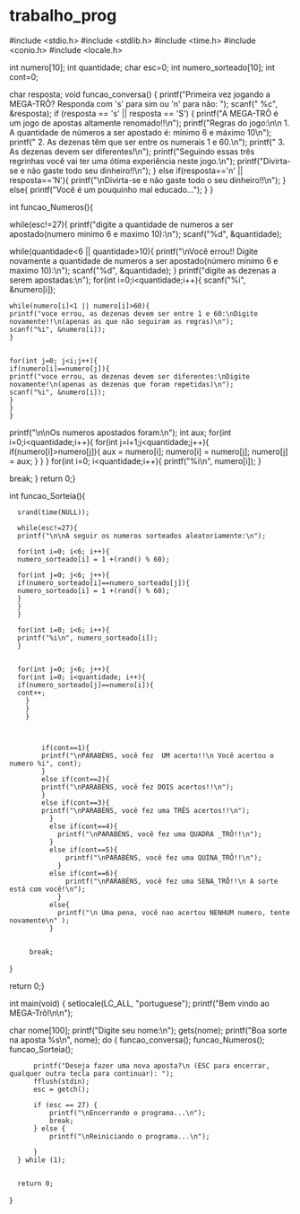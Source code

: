 # trabalho_prog
#include <stdio.h>
#include <stdlib.h>
#include <time.h>
#include <conio.h>
#include <locale.h>


int numero[10];
int quantidade;
char esc=0;
int numero_sorteado[10];
int cont=0;

char resposta;
void funcao_conversa() {
    printf("Primeira vez jogando a MEGA-TRÔ? Responda com 's' para sim ou 'n' para não: ");
    scanf(" %c", &resposta);
    if (resposta == 's' || resposta == 'S') {
        printf("A MEGA-TRÔ é um jogo de apostas altamente renomado!!\n");
        printf("Regras do jogo:\n\n 1. A quantidade de números a ser apostado é: mínimo 6 e máximo 10\n");
        printf(" 2. As dezenas têm que ser entre os numerais 1 e 60.\n");
        printf(" 3. As dezenas devem ser diferentes!\n");
        printf("Seguindo essas três regrinhas você vai ter uma ótima experiência neste jogo.\n");
        printf("Divirta-se e não gaste todo seu dinheiro!!\n");
    }
    else if(resposta=='n' || resposta=='N'){
        printf("\nDivirta-se e não gaste todo o seu dinheiro!!\n");
    }
    else{
        printf("Você é um pouquinho mal educado...");
    }
}

int funcao_Numeros(){

while(esc!=27){
printf("digite a quantidade de numeros a ser apostado(numero minimo 6 e maximo 10):\n");
scanf("%d", &quantidade);

while(quantidade<6 || quantidade>10){
printf("\nVocê errou!! Digite novamente a quantidade de numeros a ser apostado(número minimo 6 e maximo 10):\n");
scanf("%d", &quantidade);
}
    printf("digite as dezenas a serem apostadas:\n");
    for(int i=0;i<quantidade;i++){
    scanf("%i", &numero[i]);

    while(numero[i]<1 || numero[i]>60){
    printf("voce errou, as dezenas devem ser entre 1 e 60:\nDigite novamente!!\n(apenas as que não seguiram as regras)\n");
    scanf("%i", &numero[i]);
    }


    for(int j=0; j<i;j++){
    if(numero[i]==numero[j]){
    printf("voce errou, as dezenas devem ser diferentes:\nDigite novamente!\n(apenas as dezenas que foram repetidas)\n");
    scanf("%i", &numero[i]);
    }
    }
    }
  printf("\n\nOs numeros apostados foram:\n");
  int aux;
  for(int i=0;i<quantidade;i++){
  for(int j=i+1;j<quantidade;j++){
    if(numero[i]>numero[j]){
    aux = numero[i];
    numero[i] = numero[j];
    numero[j] = aux;
    }
    }
    }
    for(int i=0; i<quantidade;i++){
    printf("%i\n", numero[i]);
    }

  break;
  }
  return 0;}

int funcao_Sorteia(){

      srand(time(NULL));

      while(esc!=27){
      printf("\n\nA seguir os numeros sorteados aleatoriamente:\n");

      for(int i=0; i<6; i++){
      numero_sorteado[i] = 1 +(rand() % 60);

      for(int j=0; j<6; j++){
      if(numero_sorteado[i]==numero_sorteado[j]){
      numero_sorteado[i] = 1 +(rand() % 60);
      }
      }
      }

      for(int i=0; i<6; i++){
      printf("%i\n", numero_sorteado[i]);
      }


      for(int j=0; j<6; j++){
      for(int i=0; i<quantidade; i++){
      if(numero_sorteado[j]==numero[i]){
      cont++;
        }
        }
        }



            if(cont==1){
            printf("\nPARABÉNS, você fez  UM acerto!!\n Você acertou o numero %i", cont);
            }
            else if(cont==2){
            printf("\nPARABÉNS, você fez DOIS acertos!!\n");
            }
            else if(cont==3){
            printf("\nPARABÉNS, você fez uma TRÊS acertos!!\n");
              }
              else if(cont==4){
                printf("\nPARABÉNS, você fez uma QUADRA _TRÔ!!\n");
              }
              else if(cont==5){
                  printf("\nPARABÉNS, você fez uma QUINA_TRÔ!!\n");
                }
              else if(cont==6){
                  printf("\nPARABÉNS, você fez uma SENA_TRÔ!!\n A sorte está com você!\n");
                }
              else{
                printf("\n Uma pena, você nao acertou NENHUM numero, tente novamente\n" );
              }


         break;


}

return 0;}

int main(void) {
setlocale(LC_ALL, "portuguese");
  printf("Bem vindo ao MEGA-Trô!\n\n");

  char nome[100];
  printf("Digite seu nome:\n");
  gets(nome);
  printf("Boa sorte na aposta %s\n", nome);
  do {
  funcao_conversa();
  funcao_Numeros();
  funcao_Sorteia();



          printf("Deseja fazer uma nova aposta?\n (ESC para encerrar, qualquer outra tecla para continuar): ");
          fflush(stdin);
          esc = getch();

          if (esc == 27) {
              printf("\nEncerrando o programa...\n");
              break;
          } else {
              printf("\nReiniciando o programa...\n");

          }
      } while (1);


      return 0;
  }
